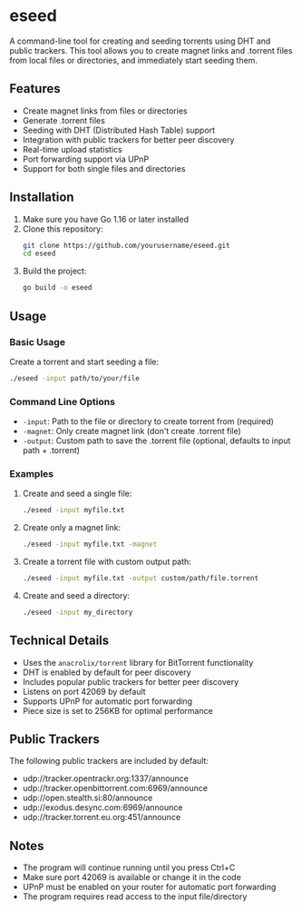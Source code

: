# eseed

A command-line tool for creating and seeding torrents using DHT and public trackers. This tool allows you to create magnet links and .torrent files from local files or directories, and immediately start seeding them.

## Features

- Create magnet links from files or directories
- Generate .torrent files
- Seeding with DHT (Distributed Hash Table) support
- Integration with public trackers for better peer discovery
- Real-time upload statistics
- Port forwarding support via UPnP
- Support for both single files and directories

## Installation

1. Make sure you have Go 1.16 or later installed
2. Clone this repository:
   ```bash
   git clone https://github.com/yourusername/eseed.git
   cd eseed
   ```
3. Build the project:
   ```bash
   go build -o eseed
   ```

## Usage

### Basic Usage

Create a torrent and start seeding a file:
```bash
./eseed -input path/to/your/file
```

### Command Line Options

- `-input`: Path to the file or directory to create torrent from (required)
- `-magnet`: Only create magnet link (don't create .torrent file)
- `-output`: Custom path to save the .torrent file (optional, defaults to input path + .torrent)

### Examples

1. Create and seed a single file:
   ```bash
   ./eseed -input myfile.txt
   ```

2. Create only a magnet link:
   ```bash
   ./eseed -input myfile.txt -magnet
   ```

3. Create a torrent file with custom output path:
   ```bash
   ./eseed -input myfile.txt -output custom/path/file.torrent
   ```

4. Create and seed a directory:
   ```bash
   ./eseed -input my_directory
   ```

## Technical Details

- Uses the `anacrolix/torrent` library for BitTorrent functionality
- DHT is enabled by default for peer discovery
- Includes popular public trackers for better peer discovery
- Listens on port 42069 by default
- Supports UPnP for automatic port forwarding
- Piece size is set to 256KB for optimal performance

## Public Trackers

The following public trackers are included by default:
- udp://tracker.opentrackr.org:1337/announce
- udp://tracker.openbittorrent.com:6969/announce
- udp://open.stealth.si:80/announce
- udp://exodus.desync.com:6969/announce
- udp://tracker.torrent.eu.org:451/announce

## Notes

- The program will continue running until you press Ctrl+C
- Make sure port 42069 is available or change it in the code
- UPnP must be enabled on your router for automatic port forwarding
- The program requires read access to the input file/directory
